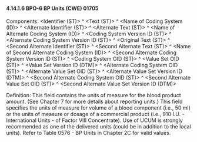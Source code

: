#### 4.14.1.6 BPO-6 BP Units (CWE) 01705

Components: &lt;Identifier (ST)> ^ &lt;Text (ST)> ^ &lt;Name of Coding System (ID)> ^ &lt;Alternate Identifier (ST)> ^ &lt;Alternate Text (ST)> ^ &lt;Name of Alternate Coding System (ID)> ^ &lt;Coding System Version ID (ST)> ^ &lt;Alternate Coding System Version ID (ST)> ^ &lt;Original Text (ST)> ^ &lt;Second Alternate Identifier (ST)> ^ &lt;Second Alternate Text (ST)> ^ &lt;Name of Second Alternate Coding System (ID)> ^ &lt;Second Alternate Coding System Version ID (ST)> ^ &lt;Coding System OID (ST)> ^ &lt;Value Set OID (ST)> ^ &lt;Value Set Version ID (DTM)> ^ &lt;Alternate Coding System OID (ST)> ^ &lt;Alternate Value Set OID (ST)> ^ &lt;Alternate Value Set Version ID (DTM)> ^ &lt;Second Alternate Coding System OID (ST)> ^ &lt;Second Alternate Value Set OID (ST)> ^ &lt;Second Alternate Value Set Version ID (DTM)>

Definition: This field contains the units of measure for the blood product amount. (See Chapter 7 for more details about reporting units.) This field specifies the units of measure for volume of a blood component (i.e., 50 ml) or the units of measure or dosage of a commercial product (i.e., 910 I.U. - International Units - of Factor VIII Concentrate). Use of UCUM is strongly recommended as one of the delivered units (could be in addition to the local units). Refer to Table 0576 - BP Units in Chapter 2C for valid values.
